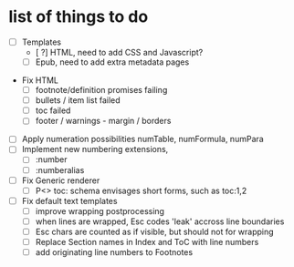 # list of things to do

- [ ] Templates
  - [ ?] HTML, need to add CSS and Javascript?
  - [ ] Epub, need to add extra metadata pages 
- Fix HTML
  - [ ] footnote/definition promises failing
  - [ ] bullets / item list failed
  - [ ] toc failed
  - [ ] footer / warnings - margin / borders
- [ ] Apply numeration possibilities numTable, numFormula, numPara
- [ ] Implement new numbering extensions, 
  - [ ] :number
  - [ ] :numberalias
- [ ] Fix Generic renderer
  - [ ] P<> toc: schema envisages short forms, such as toc:1,2
- [ ] Fix default text templates
  - [ ] improve wrapping postprocessing
  - [ ] when lines are wrapped, Esc codes 'leak' accross line boundaries
  - [ ] Esc chars are counted as if visible, but should not for wrapping
  - [ ] Replace Section names in Index and ToC with line numbers
  - [ ] add originating line numbers to Footnotes 
